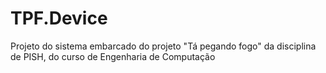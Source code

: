 # TPF.Device
Projeto do sistema embarcado do projeto "Tá pegando fogo" da disciplina de PISH, do curso de Engenharia de Computação
